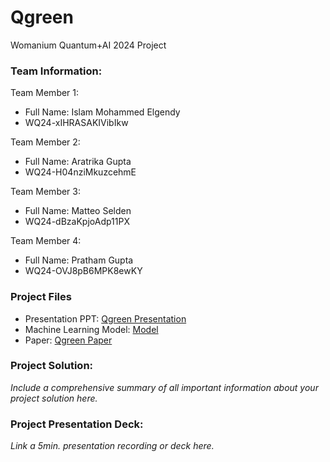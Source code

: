 # Qgreen
Womanium Quantum+AI 2024 Project


### Team Information:
Team Member 1:
- Full Name: Islam Mohammed Elgendy
- WQ24-xIHRASAKIVibIkw

Team Member 2:
- Full Name: Aratrika Gupta
- WQ24-H04nziMkuzcehmE

Team Member 3:
- Full Name: Matteo Selden
- WQ24-dBzaKpjoAdp11PX 

Team Member 4:
- Full Name: Pratham Gupta
- WQ24-OVJ8pB6MPK8ewKY

### Project Files
- Presentation PPT: [Qgreen Presentation](https://github.com/prathamgupta36/Qgreen/blob/main/Qgreen.pptx)
- Machine Learning Model: [Model](https://github.com/prathamgupta36/Qgreen/blob/main/model/Model.h5)
- Paper: [Qgreen Paper]()

### Project Solution:
_Include a comprehensive summary of all important information about your project solution here._

### Project Presentation Deck:
_Link a 5min. presentation recording or deck here._
